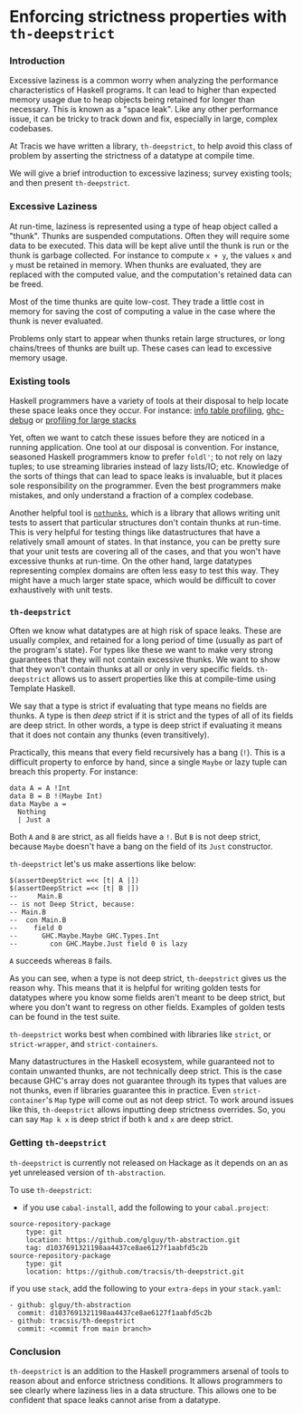 # Enforcing strictness properties with `th-deepstrict`

### Introduction

Excessive laziness is a common worry when analyzing the performance characteristics of Haskell programs. 
It can lead to higher than expected memory usage due to heap objects being retained for longer than necessary.
This is known as a "space leak". 
Like any other performance issue, it can be tricky to track down and fix, especially in large, complex codebases.

At Tracis we have written a library, `th-deepstrict`, to help avoid this class of problem by asserting the strictness of a datatype at compile time.

We will give a brief introduction to excessive laziness; survey existing tools; and then present `th-deepstrict`.

### Excessive Laziness

At run-time, laziness is represented using a type of heap object called a "thunk". 
Thunks are suspended computations. Often they will require some data to be executed. 
This data will be kept alive until the thunk is run or the thunk is garbage collected. 
For instance to compute `x + y`, the values `x` and `y` must be retained in memory.
When thunks are evaluated, they are replaced with the computed value, 
and the computation's retained data can be freed. 

Most of the time thunks are quite low-cost. They trade a little cost in memory for saving
the cost of computing a value in the case where the thunk is never evaluated.

Problems only start to appear when thunks retain large structures, or long chains/trees of thunks are built up.
These cases can lead to excessive memory usage.

### Existing tools
Haskell programmers have a variety of tools at their disposal to help locate these space leaks 
once they occur. For instance: 
[info table profiling](https://well-typed.com/blog/2021/01/first-look-at-hi-profiling-mode/), [ghc-debug](https://ghc.gitlab.haskell.org/ghc-debug/) or [profiling for large stacks](https://neilmitchell.blogspot.com/2015/09/detecting-space-leaks.html)

Yet, often we want to catch these issues before they are noticed in a running application.
One tool at our disposal is convention. For instance, seasoned Haskell programmers know to prefer `foldl'`; to not rely on lazy tuples; to use streaming libraries instead of lazy lists/IO; etc. Knowledge of the sorts of things that can lead to space leaks is invaluable, but it places sole responsibility on the programmer.
Even the best programmers make mistakes, and only understand a fraction of a complex codebase.

Another helpful tool is [`nothunks`](https://hackage.haskell.org/package/nothunks), which is a library that allows writing unit tests to assert that particular structures don't contain thunks at run-time. This is very helpful for testing things like datastructures that have a relatively small amount of states. 
In that instance, you can be pretty sure that your unit tests are covering all of the cases, and that you won't have excessive thunks at run-time. 
On the other hand, large datatypes representing complex domains are often less easy to test this way. They might have a much larger state space, which would be difficult to cover exhaustively with unit tests.

### `th-deepstrict`

Often we know what datatypes are at high risk of space leaks. These are usually complex, and retained for a long period of time (usually as part of the program's state).
For types like these we want to make very strong guarantees that they will not contain excessive thunks. We want to show that they won't contain thunks at all or only in very specific fields. `th-deepstrict` allows us to assert properties like this at compile-time using Template Haskell.

We say that a type is strict if evaluating that type means no fields are thunks. A type is then *deep* strict if it is strict and the types of all of its fields are deep strict.
In other words, a type is deep strict if evaluating it means that it does not contain any thunks (even transitively).

Practically, this means that every field recursively has a bang (`!`). This is a difficult property to enforce by hand, since a single `Maybe` or lazy tuple can breach this property. For instance:
```
data A = A !Int
data B = B !(Maybe Int)
data Maybe a = 
  Nothing
  | Just a
```
Both `A` and `B` are strict, as all fields have a `!`. But `B` is not deep strict, because `Maybe` doesn't have a bang on the field of its `Just` constructor.

`th-deepstrict` let's us make assertions like below:
```
$(assertDeepStrict =<< [t| A |])
$(assertDeepStrict =<< [t| B |])
--     Main.B
-- is not Deep Strict, because:
-- Main.B
--  con Main.B
--    field 0
--      GHC.Maybe.Maybe GHC.Types.Int 
--        con GHC.Maybe.Just field 0 is lazy
```
`A` succeeds whereas `B` fails. 

As you can see, when a type is not deep strict, `th-deepstrict` gives us the reason why.
This means that it is helpful for writing golden tests for datatypes where you know some fields aren't meant to be deep strict, but where you don't want to regress on other fields.
Examples of golden tests can be found in the test suite.

`th-deepstrict` works best when combined with libraries like `strict`, or `strict-wrapper`, and `strict-containers`.

Many datastructures in the Haskell ecosystem, while guaranteed not to contain unwanted thunks, are not technically deep strict.
This is the case because GHC's array does not guarantee through its types that values are not thunks, even if libraries guarantee this in practice.
Even `strict-container`'s `Map` type will come out as not deep strict. To work around issues like this, `th-deepstrict` allows inputting deep strictness overrides.
So, you can say `Map k x` is deep strict if both `k` and `x` are deep strict.

### Getting `th-deepstrict`

`th-deepstrict` is currently not released on Hackage as it depends on an as yet unreleased version of `th-abstraction`.

To use `th-deepstrict`:
- if you use `cabal-install`, add the following to your `cabal.project`:
```
source-repository-package
    type: git
    location: https://github.com/glguy/th-abstraction.git
    tag: d1037691321198aa4437ce8ae6127f1aabfd5c2b
source-repository-package
    type: git
    location: https://github.com/tracsis/th-deepstrict.git
```
if you use `stack`, add the following to your `extra-deps` in your `stack.yaml`:
```
- github: glguy/th-abstraction
  commit: d1037691321198aa4437ce8ae6127f1aabfd5c2b
- github: tracsis/th-deepstrict
  commit: <commit from main branch>

```

### Conclusion

`th-deepstrict` is an addition to the Haskell programmers arsenal of tools to reason about and enforce strictness conditions.
It allows programmers to see clearly where laziness lies in a data structure. 
This allows one to be confident that space leaks cannot arise from a datatype.

